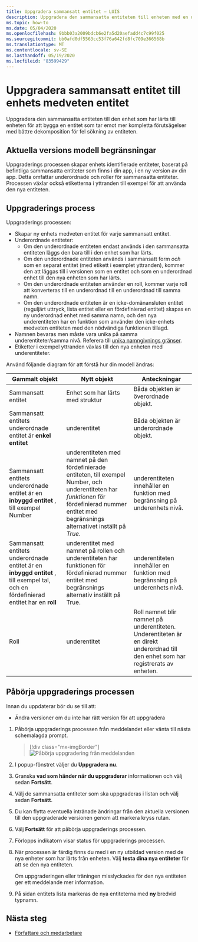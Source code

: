```yaml
---
title: Uppgradera sammansatt entitet – LUIS
description: Uppgradera den sammansatta entiteten till enheten med en uppgraderings process i LUIS-portalen.
ms.topic: how-to
ms.date: 05/04/2020
ms.openlocfilehash: 9bbb03a2009bdcb6e2fa5d20aefadd4c7c99f025
ms.sourcegitcommit: bb0afd0df5563cc53f76a642fd8fc709e366568b
ms.translationtype: MT
ms.contentlocale: sv-SE
ms.lasthandoff: 05/19/2020
ms.locfileid: "83599429"
---
```

# <a name="upgrade-composite-entity-to-machine-learned-entity"></a>Uppgradera sammansatt entitet till enhets medveten entitet

Uppgradera den sammansatta entiteten till den enhet som har lärts till enheten för att bygga en entitet som tar emot mer kompletta förutsägelser med bättre dekomposition för fel sökning av entiteten.

## <a name="current-version-model-restrictions"></a>Aktuella versions modell begränsningar

Uppgraderings processen skapar enhets identifierade entiteter, baserat på befintliga sammansatta entiteter som finns i din app, i en ny version av din app. Detta omfattar underordnade och roller för sammansatta entiteter. Processen växlar också etiketterna i yttranden till exempel för att använda den nya entiteten.

## <a name="upgrade-process"></a>Uppgraderings process

Uppgraderings processen:
* Skapar ny enhets medveten entitet för varje sammansatt entitet.
* Underordnade entiteter:
    * Om den underordnade entiteten endast används i den sammansatta entiteten läggs den bara till i den enhet som har lärts.
    * Om den underordnade entiteten används i sammansatt form _och_ som en separat entitet (med etikett i exemplet yttranden), kommer den att läggas till i versionen som en entitet och som en underordnad enhet till den nya enheten som har lärts.
    * Om den underordnade entiteten använder en roll, kommer varje roll att konverteras till en underordnad till en underordnad till samma namn.
    * Om den underordnade entiteten är en icke-domänansluten entitet (reguljärt uttryck, lista entitet eller en fördefinierad entitet) skapas en ny underordnad enhet med samma namn, och den nya underentiteten har en funktion som använder den icke-enhets medveten entiteten med den nödvändiga funktionen tillagd.
* Namnen bevaras men måste vara unika på samma underentiteter/samma nivå. Referera till [unika namngivnings gränser](luis-boundaries.md#name-uniqueness).
* Etiketter i exempel yttranden växlas till den nya enheten med underentiteter.

Använd följande diagram för att förstå hur din modell ändras:

|Gammalt objekt|Nytt objekt|Anteckningar|
|--|--|--|
|Sammansatt entitet|Enhet som har lärts med struktur|Båda objekten är överordnade objekt.|
|Sammansatt entitets underordnade entitet är **enkel entitet**|underentitet|Båda objekten är underordnade objekt.|
|Sammansatt entitets underordnade entitet är en **inbyggd entitet** , till exempel Number|underentiteten med namnet på den fördefinierade entiteten, till exempel Number, och underentiteten har _funktionen_ för fördefinierad nummer entitet med begränsnings alternativet inställt på _True_.|underentiteten innehåller en funktion med begränsning på underenhets nivå.|
|Sammansatt entitets underordnade entitet är en **inbyggd entitet** , till exempel tal, och en fördefinierad entitet har en **roll**|underentitet med namnet på rollen och underentiteten har funktionen för fördefinierad nummer entitet med begränsnings alternativ inställt på True.|underentiteten innehåller en funktion med begränsning på underenhets nivå.|
|Roll|underentitet|Roll namnet blir namnet på underentiteten. Underentiteten är en direkt underordnad till den enhet som har registrerats av enheten.|

## <a name="begin-upgrade-process"></a>Påbörja uppgraderings processen

Innan du uppdaterar bör du se till att:

* Ändra versioner om du inte har rätt version för att uppgradera


1. Påbörja uppgraderings processen från meddelandet eller vänta till nästa schemalagda prompt.

    > [!div class="mx-imgBorder"]
    > ![Påbörja uppgradering från meddelanden](./media/update-composite-entity/notification-begin-update.png)

1. I popup-fönstret väljer du **Uppgradera nu**.

1. Granska **vad som händer när du uppgraderar** informationen och välj sedan **Fortsätt**.

1. Välj de sammansatta entiteter som ska uppgraderas i listan och välj sedan **Fortsätt**.

1. Du kan flytta eventuella intränade ändringar från den aktuella versionen till den uppgraderade versionen genom att markera kryss rutan.

1. Välj **Fortsätt** för att påbörja uppgraderings processen.

1. Förlopps indikatorn visar status för uppgraderings processen.

1. När processen är färdig finns du med i en ny utbildad version med de nya enheter som har lärts från enheten. Välj **testa dina nya entiteter** för att se den nya entiteten.

    Om uppgraderingen eller träningen misslyckades för den nya entiteten ger ett meddelande mer information.

1. På sidan entitets lista markeras de nya entiteterna med **ny** bredvid typnamn.

## <a name="next-steps"></a>Nästa steg

* [Författare och medarbetare](luis-how-to-collaborate.md)
